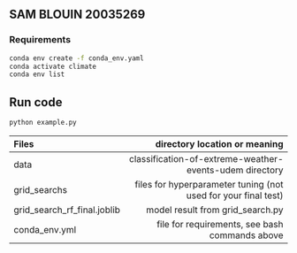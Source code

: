 ## SAM BLOUIN 20035269

### Requirements
```bash
conda env create -f conda_env.yaml
conda activate climate
conda env list
```

## Run code
```bash
python example.py
```

| Files                       |                                  directory location or meaning |
|:----------------------------|---------------------------------------------------------------:|
| data                        |        classification-of-extreme-weather-events-udem directory |
| grid_searchs                | files for hyperparameter tuning (not used for your final test) |
| grid_search_rf_final.joblib |                               model result from grid_search.py |
| conda_env.yml               |                 file for requirements, see bash commands above |